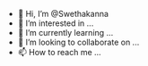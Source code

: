 - 👋 Hi, I’m @Swethakanna
- 👀 I’m interested in ...
- 🌱 I’m currently learning ...
- 💞️ I’m looking to collaborate on ...
- 📫 How to reach me ...

<!---
Swethakanna/Swethakanna is a ✨ special ✨ repository because its `README.md` (this file) appears on your GitHub profile.
You can click the Preview link to take a look at your changes.
--->
